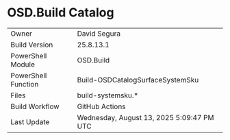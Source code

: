 ﻿# OSD.Build Catalog

| | |
|-|-|
| Owner | David Segura |
| Build Version | 25.8.13.1 |
| PowerShell Module | OSD.Build |
| PowerShell Function | Build-OSDCatalogSurfaceSystemSku |
| Files | build-systemsku.* |
| Build Workflow | GitHub Actions |
| Last Update | Wednesday, August 13, 2025 5:09:47 PM UTC |
